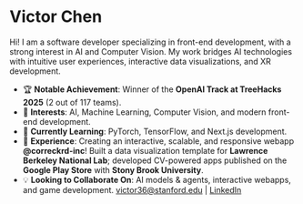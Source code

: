 # Victor Chen  

Hi! I am a software developer specializing in front-end development, with a strong interest in AI and Computer Vision. My work bridges AI technologies with intuitive user experiences, interactive data visualizations, and XR development.  

- 🏆 **Notable Achievement**: Winner of the **OpenAI Track at TreeHacks 2025** (2 out of 117 teams).  
- 👀 **Interests**: AI, Machine Learning, Computer Vision, and modern front-end development.  
- 🌱 **Currently Learning**: PyTorch, TensorFlow, and Next.js development.  
- 💼 **Experience**: Creating an interactive, scalable, and responsive webapp **@correckrd-inc**! Built a data visualization template for **Lawrence Berkeley National Lab**; developed CV-powered apps published on the **Google Play Store** with **Stony Brook University**.  
- 💡 **Looking to Collaborate On**: AI models & agents, interactive webapps, and game development.  [victor36@stanford.edu](mailto:victor36@stanford.edu) | [LinkedIn](https://www.linkedin.com/in/victorchenca/)  

<!---
Raz0rGithub/Raz0rGithub is a ✨ special ✨ repository because its `README.md` (this file) appears on your GitHub profile.
You can click the Preview link to take a look at your changes.
--->
